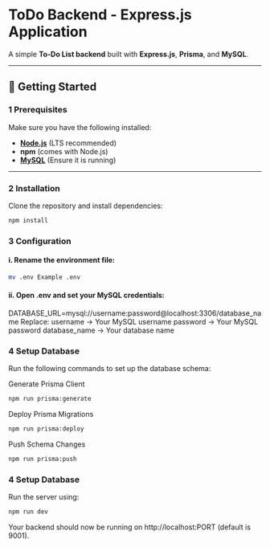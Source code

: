 # ToDo Backend - Express.js Application

A simple **To-Do List backend** built with **Express.js**, **Prisma**, and **MySQL**.

---

## 🚀 Getting Started

### 1️ Prerequisites
Make sure you have the following installed:
- **[Node.js](https://nodejs.org/)** (LTS recommended)
- **npm** (comes with Node.js)
- **[MySQL](https://www.mysql.com/)** (Ensure it is running)

---

### 2️ Installation
Clone the repository and install dependencies:

```sh
npm install
```

### 3 Configuration

#### i. Rename the environment file:

```sh
mv .env Example .env
```
#### ii. Open .env and set your MySQL credentials:
DATABASE_URL=mysql://username:password@localhost:3306/database_name
Replace:
        username → Your MySQL username
        password → Your MySQL password
        database_name → Your database name

### 4 Setup Database
Run the following commands to set up the database schema:

Generate Prisma Client
```sh
npm run prisma:generate
```
Deploy Prisma Migrations
```sh
npm run prisma:deploy
```
Push Schema Changes
```sh
npm run prisma:push
```
### 4 Setup Database
Run the server using:
```sh
npm run dev
```
Your backend should now be running on http://localhost:PORT (default is 9001).